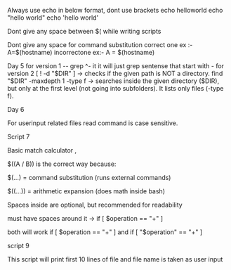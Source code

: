 Always use echo in below format, dont use brackets
echo helloworld
echo "hello world"
echo 'hello world'

Dont give any space between $( while writing scripts

Dont give any space for command substitution
correct one ex :- A=$(hostname)
incorrectone ex:- A = $(hostname)

Day 5
for version 1  -- grep ^- it it will just grep sentense that start with - 
for version 2
   [ ! -d "$DIR" ] → checks if the given path is NOT a directory.
   find "$DIR" -maxdepth 1 -type f → searches inside the given directory ($DIR), but only at the first level (not going into subfolders). It lists only files (-type f).

Day 6

For userinput related files read command is case sensitive.

Script 7 

  Basic match calculator , 

   $((A / B)) is the correct way because:

   $(...) = command substitution (runs external commands)

  $((...)) = arithmetic expansion (does math inside bash)
  
   Spaces inside are optional, but recommended for readability
   
   must have spaces around it → if [ $operation == "+" ]

   both will work if [ $operation == "+" ] and if [ "$operation" == "+" ]


   script 9

   This script will print first 10 lines of file and file name is taken as user input
